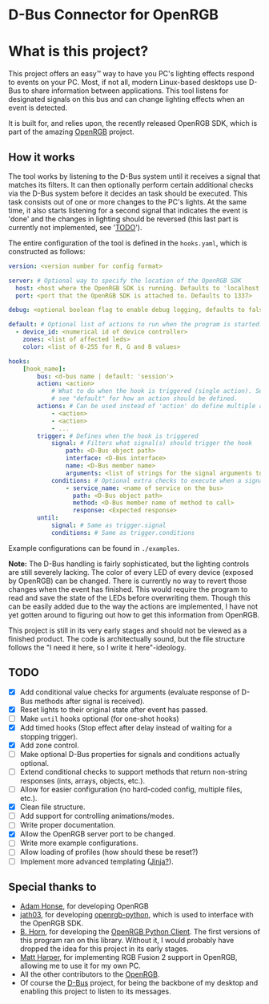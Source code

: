 # D-Bus Connector for OpenRGB

# What is this project?

This project offers an easy™ way to have you PC's lighting effects respond to events on your PC. Most, if not all, modern Linux-based desktops use D-Bus to share information between applications. This tool listens for designated signals on this bus and can change lighting effects when an event is detected.

It is built for, and relies upon, the recently released OpenRGB SDK, which is part of the amazing [OpenRGB](https://gitlab.com/CalcProgrammer1/OpenRGB) project.

## How it works

The tool works by listening to the D-Bus system until it receives a signal that matches its filters. It can then optionally perform certain additional checks via the D-Bus system before it decides an task should be executed. This task consists out of one or more changes to the PC's lights. At the same time, it also starts listening for a second signal that indicates the event is 'done' and the changes in lighting should be reversed (this last part is currently not implemented, see '[TODO](#todo)').

The entire configuration of the tool is defined in the `hooks.yaml`, which is constructed as follows:

```yaml
version: <version number for config format>

server: # Optional way to specify the location of the OpenRGB SDK
  host: <host where the OpenRGB SDK is running. Defaults to 'localhost'>
  port: <port that the OpenRGB SDK is attached to. Defaults to 1337>

debug: <optional boolean flag to enable debug logging, defaults to false>

default: # Optional list of actions to run when the program is started.
  - device_id: <numerical id of device controller>
    zones: <list of affected leds>
    color: <list of 0-255 for R, G and B values>

hooks:
    [hook_name]:
        bus: <d-bus name | default: 'session'>
        action: <action>
            # What to do when the hook is triggered (single action). See the usage
            # see "default" for how an action should be defined.
        actions: # Can be used instead of 'action' do define multiple actions.
            - <action>
            - <action>
            - ...
        trigger: # Defines when the hook is triggered
            signal: # Filters what signal(s) should trigger the hook
                path: <D-Bus object path>
                interface: <D-Bus interface>
                name: <D-Bus member name>
                arguments: <list of strings for the signal arguments to be checked against>
            conditions: # Optional extra checks to execute when a signal is received
                - service_name: <name of service on the bus>
                  path: <D-Bus object path>
                  method: <D-Bus member name of method to call>
                  response: <Expected response>
        until:
            signal: # Same as trigger.signal
            conditions: # Same as trigger.conditions

```

Example configurations can be found in `./examples`.

**Note:** The D-Bus handling is fairly sophisticated, but the lighting controls are still severely lacking. The color of every LED of every device (exposed by OpenRGB) can be changed. There is currently no way to revert those changes when the event has finished. This would require the program to read and save the state of the LEDs before overwriting them. Though this can be easily added due to the way the actions are implemented, I have not yet gotten around to figuring out how to get this information from OpenRGB.

This project is still in its very early stages and should not be viewed as a finished product. The code is architectually sound, but the file structure follows the "I need it here, so I write it here"-ideology.

## TODO

* [x] Add conditional value checks for arguments (evaluate response of D-Bus methods after signal is received).
* [x] Reset lights to their original state after event has passed.
* [ ] Make `until` hooks optional (for one-shot hooks)
* [x] Add timed hooks (Stop effect after delay instead of waiting for a stopping trigger).
* [x] Add zone control.
* [ ] Make optional D-Bus properties for signals and conditions actually optional.
* [ ] Extend conditional checks to support methods that return non-string responses (ints, arrays, objects, etc.). 
* [ ] Allow for easier configuration (no hard-coded config, multiple files, etc.).
* [x] Clean file structure.
* [ ] Add support for controlling animations/modes.
* [ ] Write proper documentation.
* [x] Allow the OpenRGB server port to be changed.
* [ ] Write more example configurations.
* [ ] Allow loading of profiles (how should these be reset?)
* [ ] Implement more advanced templating ([Jinja?](http://zetcode.com/python/jinja/)).

## Special thanks to

- [Adam Honse](https://gitlab.com/CalcProgrammer1), for developing OpenRGB
- [jath03](https://github.com/jath03), for developing [openrgb-python](https://github.com/jath03/openrgb-python), which is used to interface with the OpenRGB SDK.
- [B. Horn](https://github.com/bahorn), for developing the [OpenRGB Python Client](https://github.com/bahorn/OpenRGB-PyClient). The first versions of this program ran on this library. Without it, I would probably have dropped the idea for this project in its early stages.
- [Matt Harper](https://gitlab.com/matt.harper), for implementing RGB Fusion 2 support in OpenRGB, allowing me to use it for my own PC.
- All the other contributors to the [OpenRGB](https://gitlab.com/CalcProgrammer1/OpenRGB).
- Of course the [D-Bus](https://www.freedesktop.org/wiki/Software/dbus/) project, for being the backbone of my desktop and enabling this project to listen to its messages.
